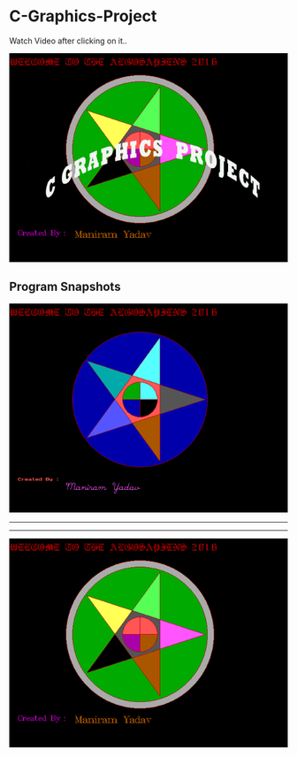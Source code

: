# C-Graphics-Project

Watch Video after clicking on it..

[![Image 1](https://github.com/maniram-yadav/C-Graphics-Project/blob/master/Screenshotcopy.jpg)](https://www.youtube.com/watch?v=YJnB3MWTujw&list=PLuM8JX9q1eEwlnwjU190co-NmezMCTh0c&index=2)

## Program Snapshots

![Image 1](https://github.com/maniram-yadav/C-Graphics-Project/blob/master/Screenshot%20(318).png)


___
___

![Image 1](https://github.com/maniram-yadav/C-Graphics-Project/blob/master/Screenshot%20(319).png)


